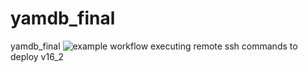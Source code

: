# yamdb_final
yamdb_final
![example workflow](https://github.com/Celin-zsv/yamdb_final/actions/workflows/yamdb_workflow.yml/badge.svg?event=push)
executing remote ssh commands to deploy v16_2